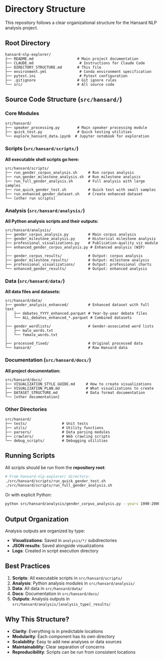 # Directory Structure

This repository follows a clear organizational structure for the Hansard NLP analysis project.

## Root Directory
```
hansard-nlp-explorer/
├── README.md                    # Main project documentation
├── CLAUDE.md                     # Instructions for Claude Code
├── DIRECTORY_STRUCTURE.md       # This file
├── environment.yml               # Conda environment specification
├── pytest.ini                    # Pytest configuration
├── .gitignore                   # Git ignore rules
└── src/                         # All source code
```

## Source Code Structure (`src/hansard/`)

### Core Modules
```
src/hansard/
├── speaker_processing.py        # Main speaker processing module
├── quick_test.py                # Quick testing utilities
└── explore_hansard_data.ipynb  # Jupyter notebook for exploration
```

### Scripts (`src/hansard/scripts/`)
**All executable shell scripts go here:**
```
src/hansard/scripts/
├── run_gender_corpus_analysis.sh     # Run corpus analysis
├── run_gender_milestone_analysis.sh  # Run milestone analysis
├── run_full_gender_analysis.sh       # Full analysis with large samples
├── run_quick_gender_test.sh          # Quick test with small samples
├── run_enhanced_gender_dataset.sh    # Create enhanced dataset
└── [other run scripts]
```

### Analysis (`src/hansard/analysis/`)
**All Python analysis scripts and their outputs:**
```
src/hansard/analysis/
├── gender_corpus_analysis.py         # Main corpus analysis
├── gender_milestone_analysis.py      # Historical milestone analysis
├── professional_visualizations.py    # Publication-quality viz module
├── enhanced_gender_corpus_analysis.py # Enhanced analysis (WIP)
│
├── gender_corpus_results/            # Output: corpus analysis
├── gender_milestone_results/         # Output: milestone analysis
├── professional_visualizations/      # Output: professional charts
└── enhanced_gender_results/          # Output: enhanced analysis
```

### Data (`src/hansard/data/`)
**All data files and datasets:**
```
src/hansard/data/
├── gender_analysis_enhanced/         # Enhanced dataset with full text
│   ├── debates_YYYY_enhanced.parquet # Year-by-year debate files
│   └── ALL_debates_enhanced_*.parquet # Combined datasets
│
├── gender_wordlists/                 # Gender-associated word lists
│   ├── male_words.txt
│   └── female_words.txt
│
├── processed_fixed/                  # Original processed data
└── hansard/                          # Raw Hansard data
```

### Documentation (`src/hansard/docs/`)
**All project documentation:**
```
src/hansard/docs/
├── VISUALIZATION_STYLE_GUIDE.md     # How to create visualizations
├── VISUALIZATION_PLAN.md            # What visualizations to create
├── DATASET_STRUCTURE.md             # Data format documentation
└── [other documentation]
```

### Other Directories
```
src/hansard/
├── tests/                # Unit tests
├── utils/                # Utility functions
├── parsers/              # Data parsing modules
├── crawlers/             # Web crawling scripts
└── debug_scripts/        # Debugging utilities
```

## Running Scripts

All scripts should be run from the **repository root**:
```bash
# From hansard-nlp-explorer/ directory:
./src/hansard/scripts/run_quick_gender_test.sh
./src/hansard/scripts/run_full_gender_analysis.sh
```

Or with explicit Python:
```bash
python src/hansard/analysis/gender_corpus_analysis.py --years 1990-2000
```

## Output Organization

Analysis outputs are organized by type:
- **Visualizations**: Saved in `analysis/*/` subdirectories
- **JSON results**: Saved alongside visualizations
- **Logs**: Created in script execution directory

## Best Practices

1. **Scripts**: All executable scripts in `src/hansard/scripts/`
2. **Analysis**: Python analysis modules in `src/hansard/analysis/`
3. **Data**: All data in `src/hansard/data/`
4. **Docs**: Documentation in `src/hansard/docs/`
5. **Outputs**: Analysis outputs in `src/hansard/analysis/[analysis_type]_results/`

## Why This Structure?

- **Clarity**: Everything is in predictable locations
- **Modularity**: Each component has its own directory
- **Scalability**: Easy to add new analyses or data sources
- **Maintainability**: Clear separation of concerns
- **Reproducibility**: Scripts can be run from consistent locations